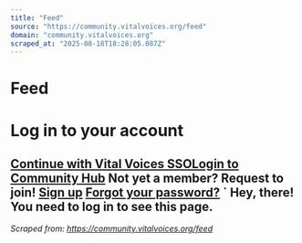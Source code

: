 ```yaml
---
title: "Feed"
source: "https://community.vitalvoices.org/feed"
domain: "community.vitalvoices.org"
scraped_at: "2025-08-18T18:28:05.087Z"
---
```

# Feed
# Log in to your account
[Continue with Vital Voices SSO](https://community.vitalvoices.org/oauth2/initiate)[Login to Community Hub](https://community.vitalvoices.org/sign_in?post_login_redirect=https%3A%2F%2Fcommunity.vitalvoices.org%2F#email)
Not yet a member? Request to join! [Sign up](https://form.asana.com/?k=wimdOPuMcfAfNm1svrlvGQ&d=9675940928290)
[Forgot your password?](https://community.vitalvoices.org/users/password/new?post_login_redirect=https%3A%2F%2Fcommunity.vitalvoices.org%2F)
` 
Hey, there! You need to log in to see this page.
---
*Scraped from: https://community.vitalvoices.org/feed*